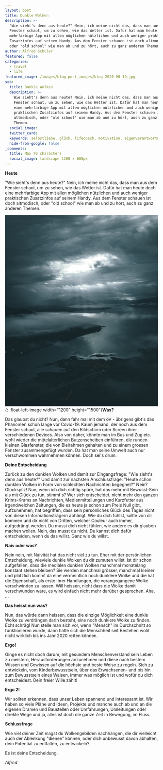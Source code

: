 ```yaml
---
layout: post
title: Dunkle Wolken
description: >-
  "Wie sieht's denn aus heute?" Nein, ich meine nicht das, dass man aus dem
  Fenster schaut, um zu sehen, wie das Wetter ist. Dafür hat man heute doch eine
  mehrfarbige App mit allen möglichen nützlichen und auch weniger praktischen
  Zusatzinfos auf seinem Handy. Aus dem Fenster schauen ist doch altmodisch,
  oder "old school" wie man ab und zu hört, auch zu ganz anderen Themen.
author: Alfred Schuler
featured: false
categories:
  - travel
  - life
featured_image: /images/blog-post_images/blog-2020-08-19.jpg
seo:
  title: Dunkle Wolken
  description: >-
    Wie sieht's denn aus heute? Nein, ich meine nicht das, dass man aus dem
    Fenster schaut, um zu sehen, wie das Wetter ist. Dafür hat man heute doch
    eine mehrfarbige App mit allen möglichen nützlichen und auch weniger
    praktischen Zusatzinfos auf seinem Handy. Aus dem Fenster schauen ist doch
    altmodisch, oder "old school" wie man ab und zu hört, auch zu ganz anderen
    Themen.
  social_image:
  twitter_card:
  keywords: selbstliebe, glück, lifecoach, motivation, eigenverantwortung, philosophie
  hide-from-google: false
_comments:
  title: Max 70 characters
  social_image: landscape 1200 x 600px
---
```

**Heute**

"Wie sieht's denn aus heute?" Nein, ich meine nicht das, dass man aus dem Fenster schaut, um zu sehen, wie das Wetter ist. Dafür hat man heute doch eine mehrfarbige App mit allen möglichen nützlichen und auch weniger praktischen Zusatzinfos auf seinem Handy. Aus dem Fenster schauen ist doch altmodisch, oder "old school" wie man ab und zu hört, auch zu ganz anderen Themen.

![](/images/blog-post_images/blog-2020-08-19.jpg){: .float-left-image width="1200" height="1500"}**Was?**

Das glaubst du nicht? Nun, dann fahr mal mit dem öV - übrigens gibt's das Phänomen schon lange vor Covid-19. Kaum jemand, der noch aus dem Fenster schaut, alle schauen auf den Bildschirm oder Screen ihrer verschiedenen Devices. Also von daher, könnte man im Bus und Zug etc. wohl wieder die mittelalterlichen Butzenscheiben einführen, die runden kleinen Glasfenster, die von Bleirahmen gehalten und zu einem grossen Fenster zusammengefügt wurden. Da hat man seine Umwelt auch nur verschwommen wahrnehmen können. Doch sei's drum.

**Deine Entscheidung**

Zurück zu den dunklen Wolken und damit zur Eingangsfrage: "Wie sieht's denn aus heute?" Und damit zur nächsten Anschlussfrage: "Heute schon dunklen Wolken in Form von schlechten Nachrichten begegnet?" Nein? Glückspilz\! Nun, wenn ich dich richtig spüre, hat das mehr mit Bewusst-Sein als mit Glück zu tun, stimmt's? Wer sich entscheidet, nicht mehr den ganzen Krims-Krams an Nachrichten, Medienmitteilungen und Kurzfutter aus irgendwelchen Zeitungen, die es heute ja schon zum Preis Null gibt, aufzunehmen, hat begriffen, dass sein persönliches Glück des Tages nicht von diesen Informationsträgern abhängt. Wie du dich fühlst, sollte von dir kommen und dir nicht von Dritten, welcher Couleur auch immer, aufgedrängt werden. Du musst dich nicht fühlen, wie andere es dir glauben machen wollen. Nein, das musst du nicht. Du kannst dich dafür entscheiden, wenn du das willst. Ganz wie du willst.

**Naiv oder was?**

Nein nein, mit Naivität hat das nicht viel zu tun. Eher mit der persönlichen Entscheidung, wieviele dunkle Wolken du dir zumuten willst. Ist dir schon aufgefallen, dass die medialen dunklen Wolken manchmal monatelang konstant stehen bleiben? Sie werden manchmal grösser, manchmal kleiner und plötzlich kommt da eine vermeintlich noch dunklere Wolke und die hat die Eigenschaft, als erste ihrer Handlungen, die vorangegangene Wolke verschwinden zu lassen. Will heissen, nicht dass die Wolke damit verschwunden wäre, es wird einfach nicht mehr darüber gesprochen. Aha, …

**Das heisst nun was?**

Nun, das würde dann heissen, dass die einzige Möglichkeit eine dunkle Wolke zu verdrängen darin besteht, eine noch dunklere Wolke zu finden. Echt schräg\! Nun stelle man sich vor, wenn "Mensch" im Durchschnitt so funktionieren würde, dann hätte sich die Menschheit seit Bestehen wohl nicht wirklich bis ins Jahr 2020 retten können.

**Ergo\!**

Ginge es nicht doch darum, mit gesundem Menschenverstand sein Leben zu meistern, Herausforderungen anzunehmen und diese nach bestem Wissen und Gewissen auf die höchste und beste Weise zu regeln. Sich zu entwickeln, vom Kinderbewusstsein, über das Erwachsenen- und bis hin zum Bewusstsein eines Waisen, immer was möglich ist und wofür du dich entscheidest. Dein freier Wille zählt\!

**Ergo 2\!**

Wir sollten erkennen, dass unser Leben spannend und interessant ist. Wir haben so viele Pläne und Ideen, Projekte und manche auch ab und an die eigenen Dramen und Baustellen oder Umfahrungen, Umleitungen oder direkte Wege und ja, alles ist doch die ganze Zeit in Bewegung, im Fluss.

**Schlussfrage**

Wie viel deiner Zeit magst du Wolkengebilden nachhängen, die dir vielleicht auch der Ablenkung "dienen" können, oder dich unbewusst davon abhalten, dein Potential zu entfalten, zu entwickeln?

Es ist deine Entscheidung.

*Alfred*
